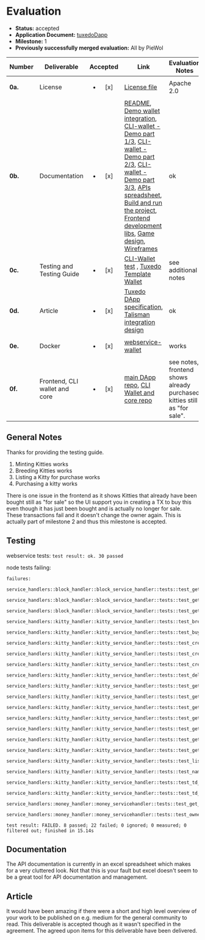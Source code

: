 # Evaluation

- **Status:** accepted
- **Application Document:** [tuxedoDapp](https://github.com/w3f/Grants-Program/blob/master/applications/TuxedoDapp.md)
- **Milestone:** 1
- **Previously successfully merged evaluation:** All by PieWol

| Number | Deliverable | Accepted | Link | Evaluation Notes |
| ------ | ----------- | :------: | ---- |----------------- |
| **0a.** | License | <ul><li>[x] </li></ul> | [License file](https://github.com/mlabs-haskell/TuxedoDapp?tab=Apache-2.0-1-ov-file#readme)  | Apache 2.0 |
| **0b.** | Documentation | <ul><li>[x] </li></ul> |[README](https://github.com/mlabs-haskell/TuxedoDapp/blob/master/README.md), [Demo wallet integration](https://www.loom.com/share/e1270ecea79a4689aff5732e8acfae14), [CLI-wallet - Demo part 1/3](https://youtu.be/Mom3BV_HozY), [CLI-wallet - Demo  part 2/3](https://youtu.be/GfyiBW1XFW0), [CLI-wallet - Demo part 3/3](https://youtu.be/1T2oE0bfaCQ), [APIs spreadsheet](https://github.com/mlabs-haskell/TuxedoDapp/wiki/APIs-spreadsheet), [Build and run the project](https://github.com/mlabs-haskell/TuxedoDapp/wiki/Build-and-run-the-project), [Frontend development libs](https://github.com/mlabs-haskell/TuxedoDapp/wiki/Frontend-development-libs), [Game design](https://github.com/mlabs-haskell/TuxedoDapp/wiki/Game-design),  [Wireframes](https://github.com/mlabs-haskell/TuxedoDapp/wiki/Wireframes)| ok  |
| **0c.** | Testing and Testing Guide | <ul><li>[x] </li></ul> | [CLI-Wallet test](https://github.com/mlabs-haskell/Tuxedo/blob/webservice-redeemer-gen-debug-with-lks/wardrobe/kitties/src/tests.rs) , [Tuxedo Template Wallet](https://github.com/mlabs-haskell/Tuxedo/blob/webservice-redeemer-gen-debug-with-lks/wallet/README.md) | see additional notes |
| **0d.** | Article | <ul><li>[x] </li></ul> | [Tuxedo DApp specification](https://docs.google.com/document/d/1dHsb_k3Xo5f4yFx802sMe22z6NYq3FeZc9l4bB0exMk/edit), [Talisman integration design](https://docs.google.com/presentation/d/1vsfJ5TYPXcvF4vmY7fHfM25lcNmZdjh6YfUyyoOzVAw/edit) | ok |
| **0e.** | Docker | <ul><li>[x] </li></ul> | [webservice-wallet](https://github.com/mlabs-haskell/Tuxedo/blob/webservice-redeemer-gen-debug-with-lks/webservice-wallet/Dockerfile)  | works |
| **0f.** | Frontend, CLI wallet and core | <ul><li>[x] </li></ul> | [main DApp repo](https://github.com/mlabs-haskell/TuxedoDapp), [CLI Wallet and core repo](https://github.com/mlabs-haskell/Tuxedo)  | see notes, frontend shows already purchased kitties still as "for sale". |


## General Notes
Thanks for providing the testing guide.

1. Minting Kitties works
2. Breeding Kitties works
3. Listing a Kitty for purchase works
4. Purchasing a kitty works

There is one issue in the frontend as it shows Kitties that already have been bought still as "for sale" so the UI support you in creating a TX to buy this even though it has just been bought and is actually no longer for sale. These transactions fail and it doesn't change the owner again. This is actually part of milestone 2 and thus this milestone is accepted.



## Testing
webservice tests: 
``test result: ok. 30 passed``

node tests failing:

```
failures:
    service_handlers::block_handler::block_service_handler::tests::test_get_block_block_number_not_present_fail
    service_handlers::block_handler::block_service_handler::tests::test_get_block_success
    service_handlers::block_handler::block_service_handler::tests::test_get_genesis_block_success
    service_handlers::kitty_handler::kitty_service_handler::tests::test_breed_kitty
    service_handlers::kitty_handler::kitty_service_handler::tests::test_buy_kitty
    service_handlers::kitty_handler::kitty_service_handler::tests::test_create_kitty
    service_handlers::kitty_handler::kitty_service_handler::tests::test_create_kitty_fail_due_unknown_public_key
    service_handlers::kitty_handler::kitty_service_handler::tests::test_create_kitty_success
    service_handlers::kitty_handler::kitty_service_handler::tests::test_delist_kitty_from_sale
    service_handlers::kitty_handler::kitty_service_handler::tests::test_get_all_kitty_list
    service_handlers::kitty_handler::kitty_service_handler::tests::test_get_all_td_kitty_list
    service_handlers::kitty_handler::kitty_service_handler::tests::test_get_kitty_by_dna
    service_handlers::kitty_handler::kitty_service_handler::tests::test_get_owned_kitty_list
    service_handlers::kitty_handler::kitty_service_handler::tests::test_get_owned_td_kitty_list
    service_handlers::kitty_handler::kitty_service_handler::tests::test_get_td_kitty_by_dna
    service_handlers::kitty_handler::kitty_service_handler::tests::test_get_txn_and_inpututxolist_for_list_kitty_for_sale_success
    service_handlers::kitty_handler::kitty_service_handler::tests::test_list_kitty_for_sale
    service_handlers::kitty_handler::kitty_service_handler::tests::test_name_update
    service_handlers::kitty_handler::kitty_service_handler::tests::test_td_name_update
    service_handlers::kitty_handler::kitty_service_handler::tests::test_td_price_update
    service_handlers::money_handler::money_servicehandler::tests::test_get_all_coins
    service_handlers::money_handler::money_servicehandler::tests::test_owned_coins

test result: FAILED. 8 passed; 22 failed; 0 ignored; 0 measured; 0 filtered out; finished in 15.14s
```



## Documentation 
The API documentation is currently in an excel spreadsheet which makes for a very cluttered look. Not that this is your fault but excel doesn't seem to be a great tool for API documentation and management.

## Article
It would have been amazing if there were a short and high level overview of your work to be published on e.g. medium for the general community to read. This deliverable is accepted though as it wasn't specified in the agreement. The agreed upon items for this deliverable have been delivered.